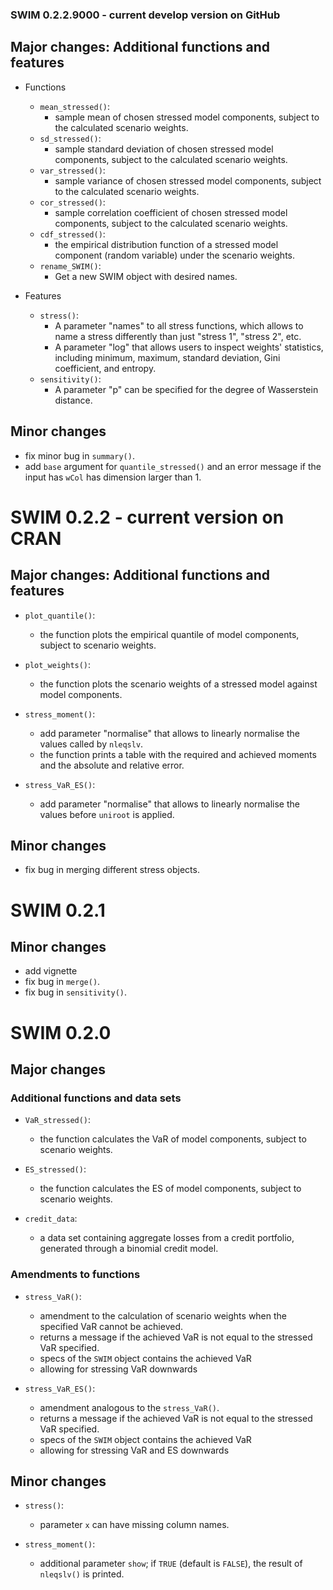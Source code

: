 
### SWIM 0.2.2.9000 - current develop version on GitHub

## Major changes: Additional functions and features

 - Functions
   
     - `mean_stressed()`:
        - sample mean of chosen stressed model components, subject to the calculated scenario weights.
     - `sd_stressed()`:
        - sample standard deviation of chosen stressed model components, subject to the calculated scenario weights.
     - `var_stressed()`:
        - sample variance of chosen stressed model components, subject to the calculated scenario weights.
     - `cor_stressed()`:
        - sample correlation coefficient of chosen stressed model components, subject to the calculated scenario weights.
    - `cdf_stressed()`:
        - the empirical distribution function of a stressed model component (random variable) under the scenario weights. 
    - `rename_SWIM()`: 
        - Get a new SWIM object with desired names.
    
    
    
- Features

    - `stress()`:
        - A parameter "names" to all stress functions, which allows to name a stress differently than just "stress 1", "stress 2", etc.
        - A parameter "log" that allows users to inspect weights' statistics, including minimum, maximum, standard deviation, Gini coefficient, and entropy.
    - `sensitivity()`:
        - A parameter "p"  can be specified for the degree of Wasserstein distance.

## Minor changes

 - fix minor bug in `summary()`.
 - add `base` argument for `quantile_stressed()` and an error message if the input has `wCol` has dimension larger than 1.


# SWIM 0.2.2 - current version on CRAN

## Major changes: Additional functions and features

 - `plot_quantile()`:
    * the function plots the empirical quantile of model components, subject to 
      scenario weights.

 - `plot_weights()`:
    * the function plots the scenario weights of a stressed model against 
      model components.

 - `stress_moment()`:
    * add parameter "normalise" that allows to linearly normalise the values
    called by `nleqslv`.
    * the function prints a table with the required and achieved moments and the absolute and relative error.

 - `stress_VaR_ES()`:
    * add parameter "normalise" that allows to linearly normalise the values 
    before `uniroot` is applied.


## Minor changes

 - fix bug in merging different stress objects.


# SWIM 0.2.1 

## Minor changes

- add vignette
- fix bug in `merge()`. 
- fix bug in `sensitivity()`. 


# SWIM 0.2.0

## Major changes

### Additional functions and data sets

 - `VaR_stressed()`:
    * the function calculates the VaR of model components, subject to 
      scenario weights.

 - `ES_stressed()`:
    * the function calculates the ES of model components, subject to 
      scenario weights.
    
 - `credit_data`:
    * a data set containing aggregate losses from a credit portfolio,
      generated through a binomial credit model.

### Amendments to functions

 - `stress_VaR()`:
    * amendment to the calculation of scenario weights when the specified VaR cannot be achieved.
    * returns a message if the achieved VaR is not equal to the stressed VaR specified.
    * specs of the `SWIM` object contains the achieved VaR 
    * allowing for stressing VaR downwards
    
 - `stress_VaR_ES()`:
    * amendment analogous to the `stress_VaR()`.
    * returns a message if the achieved VaR is not equal to the stressed VaR specified.
    * specs of the `SWIM` object contains the achieved VaR 
    * allowing for stressing VaR and ES downwards

## Minor changes

 - `stress()`:   
    * parameter `x` can have missing column names.

 - `stress_moment()`:
    * additional parameter `show`; if `TRUE` (default is `FALSE`), the result of `nleqslv()` is printed.

